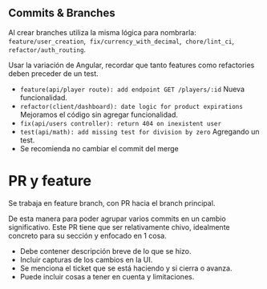 ## Commits & Branches

Al crear branches utiliza la misma lógica para nombrarla: `feature/user_creation`,  `fix/currency_with_decimal`,  `chore/lint_ci`,  `refactor/auth_routing`.

Usar la variación de Angular, recordar que tanto features como refactories deben preceder de un test.

- `feature(api/player route): add endpoint GET /players/:id` Nueva funcionalidad.
- `refactor(client/dashboard): date logic for product expirations` Mejoramos el código sin agregar funcionalidad.
- `fix(api/users controller): return 404 on inexistent user`
- `test(api/math): add missing test for division by zero` Agregando un test.
- Se recomienda no cambiar el commit del merge

# PR y feature

Se trabaja en feature branch, con PR hacia el branch principal.

De esta manera para poder agrupar varios commits en un cambio significativo. Este PR tiene que ser relativamente chivo, idealmente concreto para su sección y enfocado en 1 cosa. 

- Debe contener descripción breve de lo que se hizo.
- Incluir capturas de los cambios en la UI.
- Se menciona el ticket que se está haciendo y si cierra o avanza.
- Puede incluir cosas a tener en cuenta y limitaciones.
